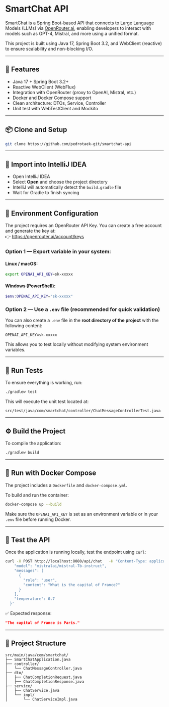 # SmartChat API

SmartChat is a Spring Boot-based API that connects to Large Language Models (LLMs) via [OpenRouter.ai](https://openrouter.ai), enabling developers to interact with models such as GPT-4, Mistral, and more using a unified format.

This project is built using Java 17, Spring Boot 3.2, and WebClient (reactive) to ensure scalability and non-blocking I/O.

---

## 🚀 Features

- Java 17 + Spring Boot 3.2+
- Reactive WebClient (WebFlux)
- Integration with OpenRouter (proxy to OpenAI, Mistral, etc.)
- Docker and Docker Compose support
- Clean architecture: DTOs, Service, Controller
- Unit test with WebTestClient and Mockito

---

## 📦 Clone and Setup

```bash
git clone https://github.com/pedrotaek-git/smartchat-api
```

---

## 🧠 Import into IntelliJ IDEA

- Open IntelliJ IDEA
- Select **Open** and choose the project directory
- IntelliJ will automatically detect the `build.gradle` file
- Wait for Gradle to finish syncing

---

## 🔐 Environment Configuration

The project requires an OpenRouter API Key. You can create a free account and generate the key at:  
👉 https://openrouter.ai/account/keys

### Option 1 — Export variable in your system:

#### Linux / macOS:
```bash
export OPENAI_API_KEY=sk-xxxxx
```

#### Windows (PowerShell):
```powershell
$env:OPENAI_API_KEY="sk-xxxxx"
```

### Option 2 — Use a `.env` file (recommended for quick validation)

You can also create a `.env` file in the **root directory of the project** with the following content:

```
OPENAI_API_KEY=sk-xxxxx
```

This allows you to test locally without modifying system environment variables.

---

## 🧪 Run Tests

To ensure everything is working, run:

```bash
./gradlew test
```

This will execute the unit test located at:

```
src/test/java/com/smartchat/controller/ChatMessageControllerTest.java
```

---

## ⚙️ Build the Project

To compile the application:

```bash
./gradlew build
```

---

## 🐳 Run with Docker Compose

The project includes a `Dockerfile` and `docker-compose.yml`.

To build and run the container:

```bash
docker-compose up --build
```

Make sure the `OPENAI_API_KEY` is set as an environment variable or in your `.env` file before running Docker.

---

## 🧪 Test the API

Once the application is running locally, test the endpoint using `curl`:

```bash
curl -X POST http://localhost:8080/api/chat   -H "Content-Type: application/json"   -d '{
    "model": "mistralai/mistral-7b-instruct",
    "messages": [
      {
        "role": "user",
        "content": "What is the capital of France?"
      }
    ],
    "temperature": 0.7
  }'
```

✅ Expected response:

```json
"The capital of France is Paris."
```

---

## 📁 Project Structure

```
src/main/java/com/smartchat/
├── SmartChatApplication.java
├── controller/
│   └── ChatMessageController.java
├── dto/
│   ├── ChatCompletionRequest.java
│   ├── ChatCompletionResponse.java
├── service/
│   ├── ChatService.java
│   └── impl/
│       └── ChatServiceImpl.java
```